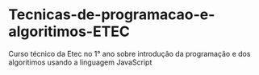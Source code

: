 # Tecnicas-de-programacao-e-algoritimos-ETEC
 Curso técnico da Etec no 1° ano sobre introdução da programação e dos algoritimos usando a linguagem JavaScript
